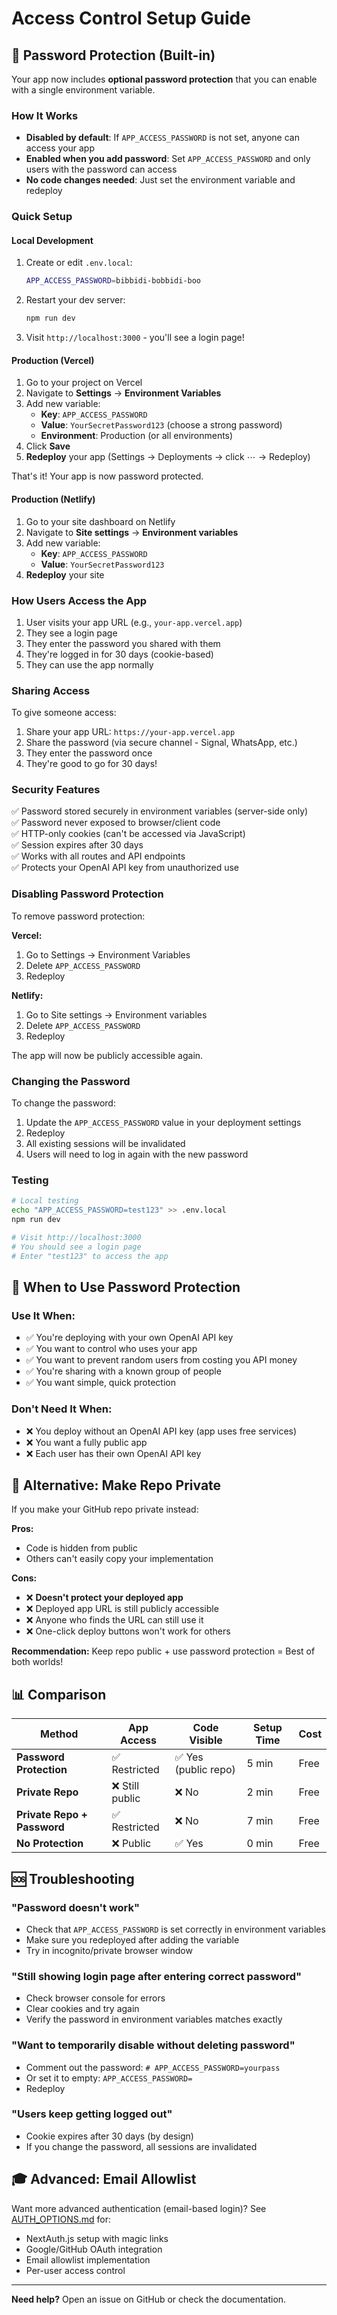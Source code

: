 # Access Control Setup Guide

## 🔐 Password Protection (Built-in)

Your app now includes **optional password protection** that you can enable with a single environment variable.

### How It Works

- **Disabled by default**: If `APP_ACCESS_PASSWORD` is not set, anyone can access your app
- **Enabled when you add password**: Set `APP_ACCESS_PASSWORD` and only users with the password can access
- **No code changes needed**: Just set the environment variable and redeploy

### Quick Setup

#### Local Development

1. Create or edit `.env.local`:
   ```bash
   APP_ACCESS_PASSWORD=bibbidi-bobbidi-boo
   ```

2. Restart your dev server:
   ```bash
   npm run dev
   ```

3. Visit `http://localhost:3000` - you'll see a login page!

#### Production (Vercel)

1. Go to your project on Vercel
2. Navigate to **Settings** → **Environment Variables**
3. Add new variable:
   - **Key**: `APP_ACCESS_PASSWORD`
   - **Value**: `YourSecretPassword123` (choose a strong password)
   - **Environment**: Production (or all environments)
4. Click **Save**
5. **Redeploy** your app (Settings → Deployments → click ⋯ → Redeploy)

That's it! Your app is now password protected.

#### Production (Netlify)

1. Go to your site dashboard on Netlify
2. Navigate to **Site settings** → **Environment variables**
3. Add new variable:
   - **Key**: `APP_ACCESS_PASSWORD`
   - **Value**: `YourSecretPassword123`
4. **Redeploy** your site

### How Users Access the App

1. User visits your app URL (e.g., `your-app.vercel.app`)
2. They see a login page
3. They enter the password you shared with them
4. They're logged in for 30 days (cookie-based)
5. They can use the app normally

### Sharing Access

To give someone access:
1. Share your app URL: `https://your-app.vercel.app`
2. Share the password (via secure channel - Signal, WhatsApp, etc.)
3. They enter the password once
4. They're good to go for 30 days!

### Security Features

✅ Password stored securely in environment variables (server-side only)  
✅ Password never exposed to browser/client code  
✅ HTTP-only cookies (can't be accessed via JavaScript)  
✅ Session expires after 30 days  
✅ Works with all routes and API endpoints  
✅ Protects your OpenAI API key from unauthorized use  

### Disabling Password Protection

To remove password protection:

**Vercel:**
1. Go to Settings → Environment Variables
2. Delete `APP_ACCESS_PASSWORD`
3. Redeploy

**Netlify:**
1. Go to Site settings → Environment variables
2. Delete `APP_ACCESS_PASSWORD`
3. Redeploy

The app will now be publicly accessible again.

### Changing the Password

To change the password:
1. Update the `APP_ACCESS_PASSWORD` value in your deployment settings
2. Redeploy
3. All existing sessions will be invalidated
4. Users will need to log in again with the new password

### Testing

```bash
# Local testing
echo "APP_ACCESS_PASSWORD=test123" >> .env.local
npm run dev

# Visit http://localhost:3000
# You should see a login page
# Enter "test123" to access the app
```

## 🎯 When to Use Password Protection

### Use It When:
- ✅ You're deploying with your own OpenAI API key
- ✅ You want to control who uses your app
- ✅ You want to prevent random users from costing you API money
- ✅ You're sharing with a known group of people
- ✅ You want simple, quick protection

### Don't Need It When:
- ❌ You deploy without an OpenAI API key (app uses free services)
- ❌ You want a fully public app
- ❌ Each user has their own OpenAI API key

## 🔄 Alternative: Make Repo Private

If you make your GitHub repo private instead:

**Pros:**
- Code is hidden from public
- Others can't easily copy your implementation

**Cons:**
- ❌ **Doesn't protect your deployed app**
- ❌ Deployed app URL is still publicly accessible
- ❌ Anyone who finds the URL can still use it
- ❌ One-click deploy buttons won't work for others

**Recommendation:** Keep repo public + use password protection = Best of both worlds!

## 📊 Comparison

| Method | App Access | Code Visible | Setup Time | Cost |
|--------|-----------|--------------|------------|------|
| **Password Protection** | ✅ Restricted | ✅ Yes (public repo) | 5 min | Free |
| **Private Repo** | ❌ Still public | ❌ No | 2 min | Free |
| **Private Repo + Password** | ✅ Restricted | ❌ No | 7 min | Free |
| **No Protection** | ❌ Public | ✅ Yes | 0 min | Free |

## 🆘 Troubleshooting

### "Password doesn't work"
- Check that `APP_ACCESS_PASSWORD` is set correctly in environment variables
- Make sure you redeployed after adding the variable
- Try in incognito/private browser window

### "Still showing login page after entering correct password"
- Check browser console for errors
- Clear cookies and try again
- Verify the password in environment variables matches exactly

### "Want to temporarily disable without deleting password"
- Comment out the password: `# APP_ACCESS_PASSWORD=yourpass`
- Or set it to empty: `APP_ACCESS_PASSWORD=`
- Redeploy

### "Users keep getting logged out"
- Cookie expires after 30 days (by design)
- If you change the password, all sessions are invalidated

## 🎓 Advanced: Email Allowlist

Want more advanced authentication (email-based login)? See [AUTH_OPTIONS.md](AUTH_OPTIONS.md) for:
- NextAuth.js setup with magic links
- Google/GitHub OAuth integration
- Email allowlist implementation
- Per-user access control

---

**Need help?** Open an issue on GitHub or check the documentation.

